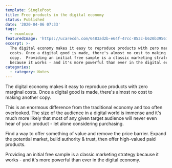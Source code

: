 ```yaml
---
template: SinglePost
title: Free products in the digital economy
status: Published
date: '2020-04-06 07:33'
tags:
  - ecomloop
featuredImage: 'https://ucarecdn.com/6483ad2b-e64f-47cc-853c-b620b39567d2/'
excerpt: >-
  The digital economy makes it easy to reproduce products with zero marginal
  costs. Once a digital good is made, there's almost no cost to making another
  copy.  Providing an initial free sample is a classic marketing strategy
  because it works - and it's more powerful than ever in the digital economy.
categories:
  - category: Notes
---
```

The digital economy makes it easy to reproduce products with zero marginal costs. Once a digital good is made, there's almost no cost to making another copy.  

This is an enormous difference from the traditional economy and too often overlooked. The size of the audience in a digital world is immense and it's much more likely that most of any given target audience will never even hear of your product - let alone considering purchasing. 

Find a way to offer something of value and remove the price barrier. Expand the potential market, build authority & trust, then offer high-valued paid products. 

Providing an initial free sample is a classic marketing strategy because it works - and it's more powerful than ever in the digital economy.
